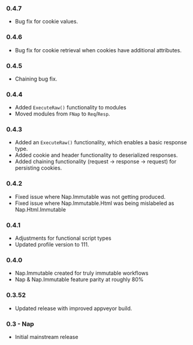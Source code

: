 ### 0.4.7
* Bug fix for cookie values.

### 0.4.6
* Bug fix for cookie retrieval when cookies have additional attributes.

### 0.4.5
* Chaining bug fix.

### 0.4.4
* Added `ExecuteRaw()` functionality to modules
* Moved modules from `FNap` to `Req`/`Resp`.

### 0.4.3
* Added an `ExecuteRaw()` functionality, which enables a basic response type.
* Added cookie and header functionality to deserialized responses.
* Added chaining functionality (request -> response -> request) for persisting cookies.

### 0.4.2
* Fixed issue where Nap.Immutable was not getting produced.
* Fixed issue where Nap.Immutable.Html was being mislabeled as Nap.Html.Immutable

### 0.4.1
* Adjustments for functional script types
* Updated profile version to 111.

### 0.4.0
* Nap.Immutable created for truly immutable workflows
* Nap & Nap.Immutable feature parity at roughly 80%

### 0.3.52
* Updated release with improved appveyor build.

### 0.3 - Nap
* Initial mainstream release
